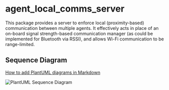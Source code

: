 # agent_local_comms_server
This package provides a server to enforce local (proximity-based)
communication between multiple agents.
It effectively acts in place of an on-board signal strength-based
communication manager (as could be implemented for Bluetooth via RSSI),
and allows Wi-Fi communication to be range-limited.

## Sequence Diagram
[How to add PlantUML diagrams in Markdown](https://stackoverflow.com/a/32771815)

![PlantUML Sequence Diagram](https://www.plantuml.com/plantuml/svg/LOzHJe0m38RVFOLUW884S3vnawLq1MR6DjTE8wTtnlXW-j3a-zBq_rTHB5glyF3a8uNgk9RmUAfcUGKe-DaTNi-wLU52AIf7xIXTm7A-fU8mGi3xo-BHX1NVn32oMHmPDDlaXWqdTcp6lL-cbxsd-NccDcQ0aiGUj_r_RZ7du0dLfoZmYqCY3BOzlSIs51zSm2M2F_1UEH9t-QV3oj6r_Gq0)

